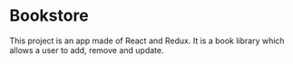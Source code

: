 # Bookstore
This project is an app made of React and Redux. It is a book library which allows a user to add, remove and update.
